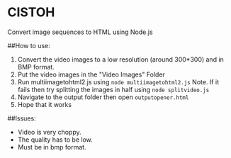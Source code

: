 # CISTOH

Convert image sequences to HTML using Node.js

##How to use:

1. Convert the video images to a low resolution (around 300*300) and in BMP format.
2. Put the video images in the "Video Images" Folder
3. Run multiimagetohtml2.js using `node multiimagetohtml2.js`
Note. If it fails then try splitting the images in half using `node splitvideo.js`
4. Navigate to the output folder then open `outputopener.html`
5. Hope that it works

##Issues:

- Video is very choppy.
- The quality has to be low.
- Must be in bmp format.
